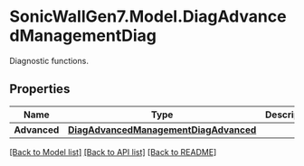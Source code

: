 # SonicWallGen7.Model.DiagAdvancedManagementDiag
Diagnostic functions.

## Properties

Name | Type | Description | Notes
------------ | ------------- | ------------- | -------------
**Advanced** | [**DiagAdvancedManagementDiagAdvanced**](DiagAdvancedManagementDiagAdvanced.md) |  | [optional] 

[[Back to Model list]](../README.md#documentation-for-models) [[Back to API list]](../README.md#documentation-for-api-endpoints) [[Back to README]](../README.md)

